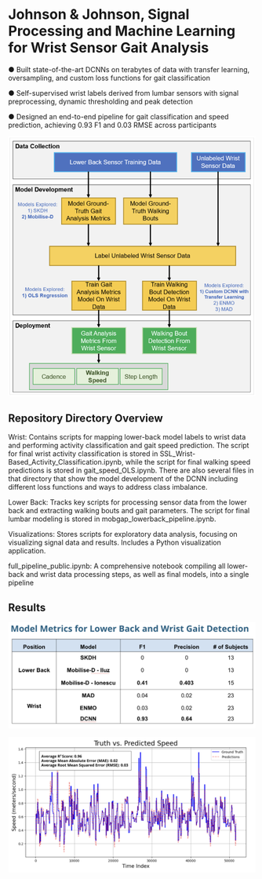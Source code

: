 # Johnson & Johnson, Signal Processing and Machine Learning for Wrist Sensor Gait Analysis

● Built state-of-the-art DCNNs on terabytes of data with transfer learning, oversampling, and custom loss functions for gait classification

● Self-supervised wrist labels derived from lumbar sensors with signal preprocessing, dynamic thresholding and peak detection

● Designed an end-to-end pipeline for gait classification and speed prediction, achieving 0.93 F1 and 0.03 RMSE across participants <br>

![Workflow](https://github.com/katlass/Self-Supervised-Wrist-Gait-Characterization/blob/main/Visualizations/workflow_figure.png)
 <br>

## Repository Directory Overview
Wrist: Contains scripts for mapping lower-back model labels to wrist data and performing activity classification and gait speed prediction. The script for final wrist activity classification is stored in SSL_Wrist-Based_Activity_Classification.ipynb, while the script for final walking speed predictions is stored in gait_speed_OLS.ipynb. There are also several files in that directory that show the model development of the DCNN including different loss functions and ways to address class imbalance.

Lower Back: Tracks key scripts for processing sensor data from the lower back and extracting walking bouts and gait parameters. The script for final lumbar modeling is stored in mobgap_lowerback_pipeline.ipynb.

Visualizations: Stores scripts for exploratory data analysis, focusing on visualizing signal data and results. Includes a Python visualization application.

full_pipeline_public.ipynb: A comprehensive notebook compiling all lower-back and wrist data processing steps, as well as final models, into a single pipeline

## Results

![Results](https://github.com/katlass/Self-Supervised-Wrist-Gait-Characterization/blob/main/Visualizations/result_metrics.png)

![OLS Speed](https://github.com/katlass/Self-Supervised-Wrist-Gait-Characterization/blob/main/Visualizations/gait_speed_visual.png)
